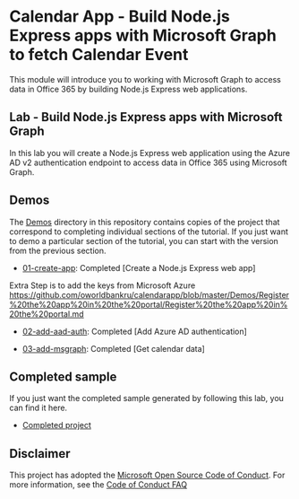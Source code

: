 # Calendar App - Build Node.js Express apps with Microsoft Graph to fetch Calendar Event 

This module will introduce you to working with Microsoft Graph to access data in Office 365 by building Node.js Express web applications.

## Lab - Build Node.js Express apps with Microsoft Graph

In this lab you will create a Node.js Express web application using the Azure AD v2 authentication endpoint to access data in Office 365 using Microsoft Graph.


## Demos

The [Demos](./Demos) directory in this repository contains copies of the project that correspond to completing individual sections of the tutorial. If you just want to demo a particular section of the tutorial, you can start with the version from the previous section.

- [01-create-app](Demos/01-create-app): Completed [Create a Node.js Express web app]

Extra Step is to add the keys from Microsoft Azure 
  https://github.com/oworldbankru/calendarapp/blob/master/Demos/Register%20the%20app%20in%20the%20portal/Register%20the%20app%20in%20the%20portal.md

- [02-add-aad-auth](Demos/02-add-aad-auth): Completed [Add Azure AD authentication]



- [03-add-msgraph](Demos/03-add-msgraph): Completed [Get calendar data]


## Completed sample

If you just want the completed sample generated by following this lab, you can find it here.

- [Completed project](Demos/03-add-msgraph)


## Disclaimer


This project has adopted the [Microsoft Open Source Code of Conduct](https://opensource.microsoft.com/codeofconduct/). For more information, see the [Code of Conduct FAQ](https://opensource.microsoft.com/codeofconduct/faq/) 
